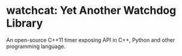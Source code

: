 # watchcat: Yet Another Watchdog Library 
An open-source C++11 timer exposing API in C++, Python and other programming language.
